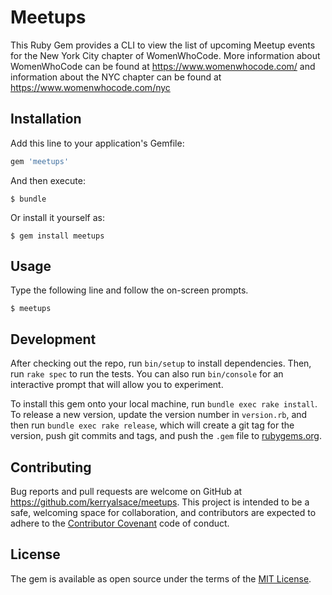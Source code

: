 # Meetups

This Ruby Gem provides a CLI to view the list of upcoming Meetup events for the New York City chapter of WomenWhoCode. More information about WomenWhoCode can be found at https://www.womenwhocode.com/ and information about the NYC chapter can be found at https://www.womenwhocode.com/nyc 

## Installation

Add this line to your application's Gemfile:

```ruby
gem 'meetups'
```

And then execute:

    $ bundle

Or install it yourself as:

    $ gem install meetups

## Usage

Type the following line and follow the on-screen prompts.

    $ meetups

## Development

After checking out the repo, run `bin/setup` to install dependencies. Then, run `rake spec` to run the tests. You can also run `bin/console` for an interactive prompt that will allow you to experiment.

To install this gem onto your local machine, run `bundle exec rake install`. To release a new version, update the version number in `version.rb`, and then run `bundle exec rake release`, which will create a git tag for the version, push git commits and tags, and push the `.gem` file to [rubygems.org](https://rubygems.org).

## Contributing

Bug reports and pull requests are welcome on GitHub at https://github.com/kerryalsace/meetups. This project is intended to be a safe, welcoming space for collaboration, and contributors are expected to adhere to the [Contributor Covenant](http://contributor-covenant.org) code of conduct.


## License

The gem is available as open source under the terms of the [MIT License](http://opensource.org/licenses/MIT).


